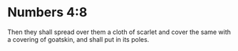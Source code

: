 # Numbers 4:8

Then they shall spread over them a cloth of scarlet and cover the same with a covering of goatskin, and shall put in its poles.
